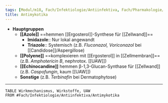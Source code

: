 ```yaml
---
tags: [Modul/m18, Fach/Infektiologie/Antiinfektiva, Fach/Pharmakologie/Medikament/Übergruppe]
title: Antimykotika
---
```

- **Hauptgruppen**
	- **[[Azole]]** ==hemmen [[Ergosterol]]-Synthese für [[Zellwand]]==
		- **Imidazole**:: Nur lokal angewandt
		- **Triazole**:: Systemisch (z.B. *Fluconazol, Voriconazol* bei [[Candidose]]/Aspergillose)
	- **[[Polyene]]** ==komplexieren mit [[Ergosterol]] in [[Zellmembran]]== (z.B. *Amphotericin B*, nephrotox. [[UAW]])
	- **[[Echinocandine]]** hemmen β-1,3-Glucan-Synthase für [[Zellwand]] (z.B. *Caspofungin*, kaum [[UAW]])
	- **Sonstige** (z.B. *Terbinafin* bei Dermatophytose)
---
```dataview
TABLE Wirkmechanismus, Wirkstoffe, UAW
FROM #Fach/Infektiologie/Antiinfektiva/Antimykotika 
```